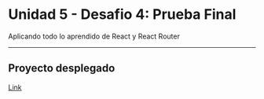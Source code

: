# Unidad 5 - Desafio 4: Prueba Final

Aplicando todo lo aprendido de React y React Router

---

## Proyecto desplegado

[Link](https://pipexlul.github.io/U5-D4-Prueba-Final/)
